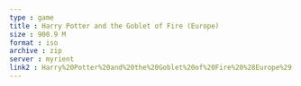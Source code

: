 ```yaml
---
type : game
title : Harry Potter and the Goblet of Fire (Europe)
size : 900.9 M
format : iso
archive : zip
server : myrient
link2 : Harry%20Potter%20and%20the%20Goblet%20of%20Fire%20%28Europe%29
---
```

